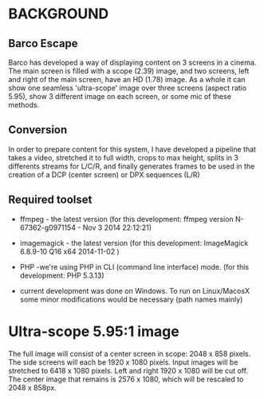 # BACKGROUND

## Barco Escape

Barco has developed a way of displaying content on 3 screens in a cinema. 
The main screen is filled with a scope (2.39) image, and two screens, left and right of the main screen,
have an HD (1.78) image. As a whole it can show one seamless 'ultra-scope' image over three screens 
(aspect ratio 5.95), show 3 different image on each screen, or some mic of these methods.

## Conversion

In order to prepare content for this system, I have developed a pipeline that takes a video, 
stretched it to full width, crops to max height, splits in 3 differents streams for L/C/R,
and finally generates frames to be used in the creation of a DCP (center screen) or DPX sequences (L/R)

## Required toolset

* ffmpeg - the latest version (for this development: ffmpeg version N-67362-g0971154 - Nov  3 2014 22:12:21)

* imagemagick - the latest version  (for this development: ImageMagick 6.8.9-10 Q16 x64 2014-11-02 )

* PHP -we're using PHP in CLI (command line interface) mode. (for this development: PHP 5.3.13)

* current development was done on Windows. To run on Linux/MacosX some minor modifications would be necessary
 (path names mainly) 

# Ultra-scope 5.95:1 image

The full image will consist of a center screen in scope: 2048 x 858 pixels. 
The side screens will each be 1920 x 1080 pixels.
Input images will be stretched to 6418 x 1080 pixels.
Left and right 1920 x 1080 will be cut off. 
The center image that remains is 2576 x 1080, which will be rescaled to 2048 x 858px.
